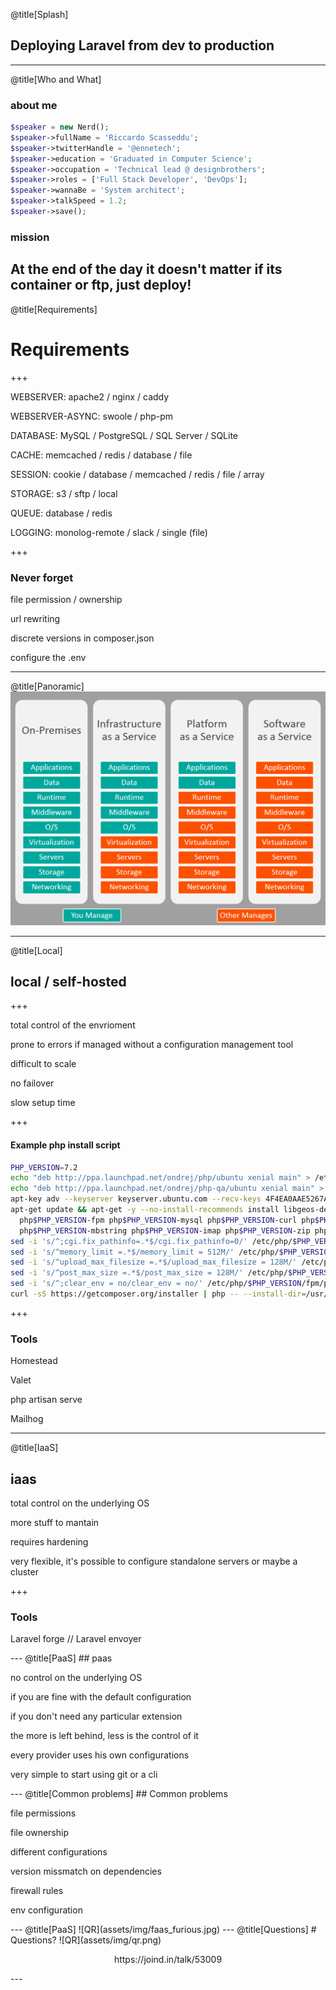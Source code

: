 
@title[Splash]
## Deploying Laravel from dev to production

---
@title[Who and What]
### about me
```php
$speaker = new Nerd();
$speaker->fullName = 'Riccardo Scasseddu';
$speaker->twitterHandle = '@ennetech';
$speaker->education = 'Graduated in Computer Science';
$speaker->occupation = 'Technical lead @ designbrothers';
$speaker->roles = ['Full Stack Developer', 'DevOps'];
$speaker->wannaBe = 'System architect';
$speaker->talkSpeed = 1.2;
$speaker->save();
```
### mission
At the end of the day it doesn't matter if its container or ftp, just deploy!
---
@title[Requirements]
# Requirements
+++
<p class="fragment text-left text-07">WEBSERVER: apache2 / nginx / caddy</p>
<p class="fragment text-left text-07">WEBSERVER-ASYNC: swoole / php-pm</p>
<p class="fragment text-left text-07">DATABASE: MySQL / PostgreSQL / SQL Server / <span class="text-red">SQLite</span></p>
<p class="fragment text-left text-07">CACHE: memcached / redis / database / <span class="text-red">file</span></p>
<p class="fragment text-left text-07">SESSION: cookie / database / memcached / redis / <span class="text-red">file</span> / <span class="text-red">array</span></p>
<p class="fragment text-left text-07">STORAGE: s3 / sftp / <span class="text-red">local</span></p>
<p class="fragment text-left text-07">QUEUE: database / redis</p>
<p class="fragment text-left text-07">LOGGING: monolog-remote / slack / <span class="text-red">single (file)</span></p>

+++
### Never forget
<p class="fragment text-left text-07">file permission / ownership</p>
<p class="fragment text-left text-07">url rewriting</p>
<p class="fragment text-left text-07">discrete versions in composer.json</p>
<p class="fragment text-left text-07">configure the .env</p>



---
@title[Panoramic]
![QR](assets/img/comparison.jpg)


---
@title[Local]
## local / self-hosted
+++
<p class="fragment text-left text-07">total control of the envrioment</p>
<p class="fragment text-left text-07">prone to errors if managed without a configuration management tool</p>
<p class="fragment text-left text-07">difficult to scale</p>
<p class="fragment text-left text-07">no failover</p>
<p class="fragment text-left text-07">slow setup time</p>

+++
#### Example php install script
```bash
PHP_VERSION=7.2
echo "deb http://ppa.launchpad.net/ondrej/php/ubuntu xenial main" > /etc/apt/sources.list.d/ondrej-php.list && \
echo "deb http://ppa.launchpad.net/ondrej/php-qa/ubuntu xenial main" > /etc/apt/sources.list.d/ondrej-php-qa.list && \
apt-key adv --keyserver keyserver.ubuntu.com --recv-keys 4F4EA0AAE5267A6C && \
apt-get update && apt-get -y --no-install-recommends install libgeos-dev \
  php$PHP_VERSION-fpm php$PHP_VERSION-mysql php$PHP_VERSION-curl php$PHP_VERSION-gd \
  php$PHP_VERSION-mbstring php$PHP_VERSION-imap php$PHP_VERSION-zip php$PHP_VERSION-xml
sed -i 's/^;cgi.fix_pathinfo=.*$/cgi.fix_pathinfo=0/' /etc/php/$PHP_VERSION/fpm/php.ini
sed -i 's/^memory_limit =.*$/memory_limit = 512M/' /etc/php/$PHP_VERSION/fpm/php.ini
sed -i 's/^upload_max_filesize =.*$/upload_max_filesize = 128M/' /etc/php/$PHP_VERSION/fpm/php.ini
sed -i 's/^post_max_size =.*$/post_max_size = 128M/' /etc/php/$PHP_VERSION/fpm/php.ini
sed -i 's/^;clear_env = no/clear_env = no/' /etc/php/$PHP_VERSION/fpm/pool.d/www.conf
curl -sS https://getcomposer.org/installer | php -- --install-dir=/usr/local/bin --filename=composer
```

+++
### Tools
<p class="fragment text-left text-07">Homestead</p>
<p class="fragment text-left text-07">Valet</p>
<p class="fragment text-left text-07">php artisan serve</p>
<p class="fragment text-left text-07">Mailhog</p>


---
@title[IaaS]
## iaas
<p class="fragment text-left text-07">total control on the underlying OS</p>
<p class="fragment text-left text-07">more stuff to mantain</p>
<p class="fragment text-left text-07">requires hardening</p>
<p class="fragment text-left text-07">very flexible, it's possible to configure standalone servers or maybe a cluster</p>

+++
### Tools
<p class="fragment text-left text-07">Laravel forge // Laravel envoyer</p>
---
@title[PaaS]
## paas
<p class="fragment text-left text-07">no control on the underlying OS</p>
<p class="fragment text-left text-07">if you are fine with the default configuration</p>
<p class="fragment text-left text-07">if you don't need any particular extension</p>
<p class="fragment text-left text-07">the more is left behind, less is the control of it</p>
<p class="fragment text-left text-07">every provider uses his own configurations</p>
<p class="fragment text-left text-07">very simple to start using git or a cli</p>
---
@title[Common problems]
## Common problems
<p class="fragment text-left text-07">file permissions</p>
<p class="fragment text-left text-07">file ownership</p>
<p class="fragment text-left text-07">different configurations</p>
<p class="fragment text-left text-07">version missmatch on dependencies</p>
<p class="fragment text-left text-07">firewall rules</p>
<p class="fragment text-left text-07">env configuration</p>
---
@title[PaaS]
![QR](assets/img/faas_furious.jpg)
---
@title[Questions]
# Questions?
![QR](assets/img/qr.png)
<p style="text-align: center !important;">https://joind.in/talk/53009</p>
---
